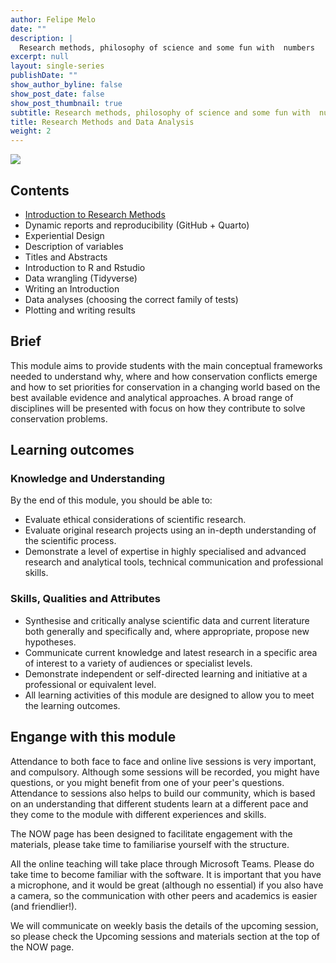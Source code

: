 ```yaml
---
author: Felipe Melo
date: ""
description: |
  Research methods, philosophy of science and some fun with  numbers 
excerpt: null
layout: single-series
publishDate: ""
show_author_byline: false
show_post_date: false
show_post_thumbnail: true
subtitle: Research methods, philosophy of science and some fun with  numbers
title: Research Methods and Data Analysis
weight: 2
---
```


![](https://cff2.earth.com/uploads/2017/01/03144548/Harpia-harpyja-750x400.jpg)


## Contents

- [Introduction to Research Methods](https://ecoaplic.org/slides_aulas/rm_da/01_intro_rmda.html#/title-slide#/title-slide)
- Dynamic reports and reproducibility (GitHub + Quarto)
- Experiential Design
- Description of variables
- Titles and Abstracts
- Introduction to R and Rstudio
- Data wrangling (Tidyverse)
- Writing an Introduction 
- Data analyses (choosing the correct family of tests)
- Plotting and writing results

## Brief

This module aims to provide students with the main conceptual frameworks needed to understand why, where and how conservation conflicts emerge and how to set priorities for conservation in a changing world based on the best available evidence and analytical approaches. A broad range of disciplines will be presented with focus on how they contribute to solve conservation problems. 

## Learning outcomes 
### Knowledge and Understanding

By the end of this module, you should be able to:

- Evaluate ethical considerations of scientific research.
- Evaluate original research projects using an in-depth understanding of the scientific process.
- Demonstrate a level of expertise in highly specialised and advanced research and analytical tools, technical communication and professional skills.

### Skills, Qualities and Attributes

- Synthesise and critically analyse scientific data and current literature both generally and specifically and, where appropriate, propose new hypotheses.
- Communicate current knowledge and latest research in a specific area of interest to a variety of audiences or specialist levels.
- Demonstrate independent or self-directed learning and initiative at a professional or equivalent level.
- All learning activities of this module are designed to allow you to meet the learning outcomes. 


## Engange with this module

Attendance to both face to face and online live sessions is very important, and compulsory. Although some sessions will be recorded, you might have questions, or you might benefit from one of your peer's questions. Attendance to sessions also helps to build our community, which is based on an understanding that different students learn at a different pace and they come to the module with different experiences and skills.

The NOW page has been designed to facilitate engagement with the materials, please take time to familiarise yourself with the structure.

All the online teaching will take place through Microsoft Teams. Please do take time to become familiar with the software. It is important that you have a microphone, and it would be great (although no essential) if you also have a camera, so the communication with other peers and academics is easier (and friendlier!).

We will communicate on weekly basis the details of the upcoming session, so please check the Upcoming sessions and materials section at the top of the NOW page.



